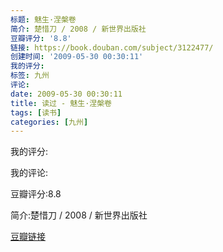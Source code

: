 ```yaml
---
标题: 魅生·涅槃卷
简介: 楚惜刀 / 2008 / 新世界出版社
豆瓣评分: '8.8'
链接: https://book.douban.com/subject/3122477/
创建时间: '2009-05-30 00:30:11'
我的评分:
标签: 九州
评论:
date: 2009-05-30 00:30:11
title: 读过 - 魅生·涅槃卷
tags: [读书]
categories: [九州]
---
```


我的评分:

我的评论:

豆瓣评分:8.8

简介:楚惜刀 / 2008 / 新世界出版社

[豆瓣链接](https://book.douban.com/subject/3122477/)

